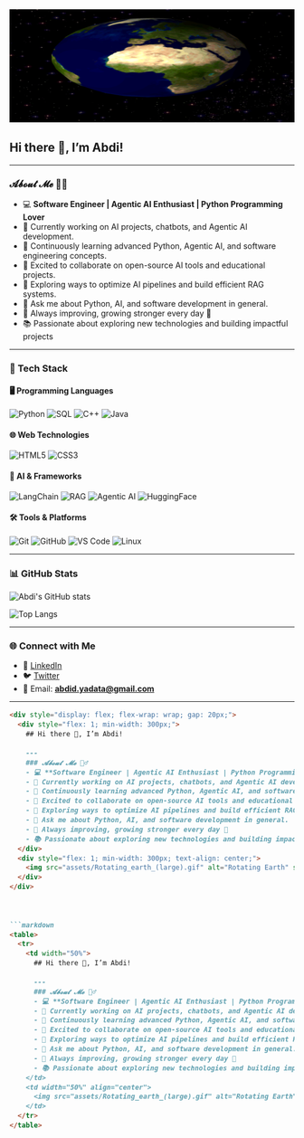 <img src="assets/Rotating_earth_(large).gif" alt="Rotating Earth" width="2000" height="200" />

## Hi there 👋, I’m Abdi! 

---
### 𝓐𝓫𝓸𝓾𝓽 𝓜𝓮 🙋‍♂️
- 💻 **Software Engineer | Agentic AI Enthusiast | Python Programming Lover**  
- 🔭 Currently working on AI projects, chatbots, and Agentic AI development.  
- 🌱 Continuously learning advanced Python, Agentic AI, and software engineering concepts.
- 👯 Excited to collaborate on open-source AI tools and educational projects.  
- 🤔 Exploring ways to optimize AI pipelines and build efficient RAG systems.  
- 💬 Ask me about Python, AI, and software development in general. 
- 💪 Always improving, growing stronger every day 🚀  
- 📚 Passionate about exploring new technologies and building impactful projects

---
### 🚀 Tech Stack

#### 🖥️ Programming Languages
![Python](https://img.shields.io/badge/Python-3776AB?style=for-the-badge&logo=python&logoColor=white) ![SQL](https://img.shields.io/badge/SQL-003B57?style=for-the-badge&logo=postgresql&logoColor=white) ![C++](https://img.shields.io/badge/C++-00599C?style=for-the-badge&logo=cplusplus&logoColor=white) ![Java](https://img.shields.io/badge/Java-007396?style=for-the-badge&logo=java&logoColor=white)


#### 🌐 Web Technologies
![HTML5](https://img.shields.io/badge/HTML5-E34F26?style=for-the-badge&logo=html5&logoColor=white) ![CSS3](https://img.shields.io/badge/CSS3-1572B6?style=for-the-badge&logo=css3&logoColor=white)


#### 🤖 AI & Frameworks
![LangChain](https://img.shields.io/badge/LangChain-1C3C3C?style=for-the-badge&logo=chainlink&logoColor=white) ![RAG](https://img.shields.io/badge/RAG%20(Retrieval%20Augmented%20Generation)-FF6F00?style=for-the-badge&logo=google&logoColor=white) ![Agentic AI](https://img.shields.io/badge/Agentic%20AI-000000?style=for-the-badge&logo=artstation&logoColor=white) ![HuggingFace](https://img.shields.io/badge/HuggingFace-FFD21E?style=for-the-badge&logo=huggingface&logoColor=black)

#### 🛠️ Tools & Platforms
![Git](https://img.shields.io/badge/Git-F05032?style=for-the-badge&logo=git&logoColor=white) ![GitHub](https://img.shields.io/badge/GitHub-181717?style=for-the-badge&logo=github&logoColor=white) ![VS Code](https://img.shields.io/badge/VS%20Code-0078D4?style=for-the-badge&logo=visualstudiocode&logoColor=white) ![Linux](https://img.shields.io/badge/Linux-FCC624?style=for-the-badge&logo=linux&logoColor=black)

---

### 📊 GitHub Stats
![Abdi's GitHub stats](https://github-readme-stats.vercel.app/api?username=abdi7d&show_icons=true&theme=tokyonight)  

![Top Langs](https://github-readme-stats.vercel.app/api/top-langs/?username=abdi7d&layout=compact&theme=tokyonight)

---

### 🌐 Connect with Me
- 💼 [LinkedIn](https://www.linkedin.com/in/abdi7d/)  
- 🐦 [Twitter](https://x.com/abdi7d)  
- 📧 Email: **abdid.yadata@gmail.com**  

---


```markdown
<div style="display: flex; flex-wrap: wrap; gap: 20px;">
  <div style="flex: 1; min-width: 300px;">
    ## Hi there 👋, I’m Abdi!

    ---
    ### 𝓐𝓫𝓸𝓾𝓽 𝓜𝓮 🙋‍♂️
    - 💻 **Software Engineer | Agentic AI Enthusiast | Python Programming Lover**  
    - 🔭 Currently working on AI projects, chatbots, and Agentic AI development.  
    - 🌱 Continuously learning advanced Python, Agentic AI, and software engineering concepts.
    - 👯 Excited to collaborate on open-source AI tools and educational projects.  
    - 🤔 Exploring ways to optimize AI pipelines and build efficient RAG systems.  
    - 💬 Ask me about Python, AI, and software development in general. 
    - 💪 Always improving, growing stronger every day 🚀  
    - 📚 Passionate about exploring new technologies and building impactful projects
  </div>
  <div style="flex: 1; min-width: 300px; text-align: center;">
    <img src="assets/Rotating_earth_(large).gif" alt="Rotating Earth" style="max-width: 100%; height: auto;" />
  </div>
</div>



```markdown
<table>
  <tr>
    <td width="50%">
      ## Hi there 👋, I’m Abdi!

      ---
      ### 𝓐𝓫𝓸𝓾𝓽 𝓜𝓮 🙋‍♂️
      - 💻 **Software Engineer | Agentic AI Enthusiast | Python Programming Lover**  
      - 🔭 Currently working on AI projects, chatbots, and Agentic AI development.  
      - 🌱 Continuously learning advanced Python, Agentic AI, and software engineering concepts.  
      - 👯 Excited to collaborate on open-source AI tools and educational projects.  
      - 🤔 Exploring ways to optimize AI pipelines and build efficient RAG systems.  
      - 💬 Ask me about Python, AI, and software development in general.  
      - 💪 Always improving, growing stronger every day 🚀  
      - 📚 Passionate about exploring new technologies and building impactful projects
    </td>
    <td width="50%" align="center">
      <img src="assets/Rotating_earth_(large).gif" alt="Rotating Earth" width="300" />
    </td>
  </tr>
</table>
